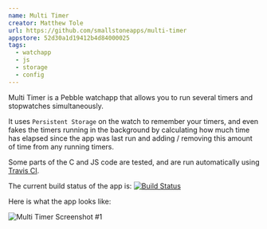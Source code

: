 ```yaml
---
name: Multi Timer
creator: Matthew Tole
url: https://github.com/smallstoneapps/multi-timer
appstore: 52d30a1d19412b4d84000025
tags:
  - watchapp
  - js
  - storage
  - config
---
```


Multi Timer is a Pebble watchapp that allows you to run several timers and
stopwatches simultaneously.

It uses ``Persistent Storage`` on the watch to remember your timers, and even
fakes the timers running in the background by calculating how much time has
elapsed since the app was last run and adding / removing this amount of time
from any running timers.

Some parts of the C and JS code are tested, and are run automatically using
[Travis CI][1].

The current build status of the app is: [![Build Status](https://travis-ci.org/smallstoneapps/multi-timer.png?branch=master)][2]

Here is what the app looks like:

![Multi Timer Screenshot #1](http://pblweb.com/screenshots/wrap/?colour=steel_stainless&url=https://raw.githubusercontent.com/smallstoneapps/multi-timer/master/marketing/screenshots/2.7/multi-timer_2-7_01.png)

[1]: https://travis-ci.org/
[2]: https://travis-ci.org/smallstoneapps/multi-timer/